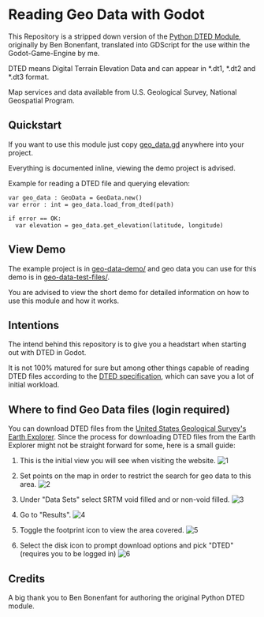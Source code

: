 # Reading Geo Data with Godot

This Repository is a stripped down version of the [Python DTED Module](https://pypi.org/project/dted/),
originally by Ben Bonenfant, translated into GDScript for the use within the Godot-Game-Engine by me.

DTED means Digital Terrain Elevation Data and can appear in *.dt1, *.dt2 and *.dt3 format.

Map services and data available from U.S. Geological Survey, National Geospatial Program.

## Quickstart

If you want to use this module just copy [geo_data.gd](https://github.com/HauptmannBoosted/Godot-GeoData-DTED/blob/master/geo-data-demo/geo_data.gd) anywhere into your project.

Everything is documented inline, viewing the demo project is advised.

Example for reading a DTED file and querying elevation:

```GDScript
var geo_data : GeoData = GeoData.new()
var error : int = geo_data.load_from_dted(path)

if error == OK:
  var elevation = geo_data.get_elevation(latitude, longitude)
```

## View Demo

The example project is in [geo-data-demo/](https://github.com/HauptmannBoosted/Godot-GeoData-DTED/tree/master/geo-data-demo) and geo data you can use for this demo is in [geo-data-test-files/](https://github.com/HauptmannBoosted/Godot-GeoData-DTED/tree/master/geo-data-test-files).

You are advised to view the short demo for detailed information on how to use this module and how it works.

## Intentions

The intend behind this repository is to give you a headstart when starting out with DTED in Godot.

It is not 100% matured for sure but among other things capable of reading DTED files according to the [DTED specification](https://geoservice.dlr.de/web/dataguide/srtm/pdfs/SRTM-XSAR-DEM-DTED-1.1.pdf), which can save you a lot of initial workload.

## Where to find Geo Data files (login required)

You can download DTED files from the [United States Geological Survey's Earth Explorer](https://earthexplorer.usgs.gov/).
Since the process for downloading DTED files from the Earth Explorer might not be straight forward for some, here is a small guide:

1. This is the initial view you will see when visiting the website.
![1](https://github.com/user-attachments/assets/87e85eb0-39e3-4043-a85d-c4dc139e5a2b)

2. Set points on the map in order to restrict the search for geo data to this area.
![2](https://github.com/user-attachments/assets/e849ff1b-c8cf-4a75-9a33-3caa75b2d861)

3. Under "Data Sets" select SRTM void filled and or non-void filled.
![3](https://github.com/user-attachments/assets/e1ff508d-749a-4f28-954b-76c19033be43)

4. Go to "Results".
![4](https://github.com/user-attachments/assets/80824fbf-4172-4fc3-b3f5-d5b5192d313a)

5. Toggle the footprint icon to view the area covered.
![5](https://github.com/user-attachments/assets/6659f827-49c1-4351-bfa6-cc3cdc502524)

6. Select the disk icon to prompt download options and pick "DTED" (requires you to be logged in)
![6](https://github.com/user-attachments/assets/dff75969-5fe9-4cd5-9041-835061187490)

## Credits

A big thank you to Ben Bonenfant for authoring the original Python DTED module.

